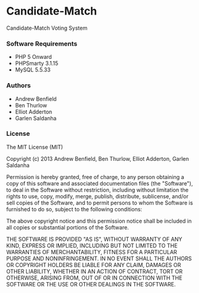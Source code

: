 Candidate-Match
===============

Candidate-Match Voting System

### Software Requirements

- PHP 5 Onward
- PHPSmarty 3.1.15
- MySQL 5.5.33

### Authors

- Andrew Benfield
- Ben Thurlow
- Elliot Adderton
- Garlen Saldanha

### License

The MIT License (MIT)

Copyright (c) 2013 Andrew Benfield, Ben Thurlow, Elliot Adderton, Garlen Saldanha

Permission is hereby granted, free of charge, to any person obtaining a copy of
this software and associated documentation files (the "Software"), to deal in
the Software without restriction, including without limitation the rights to
use, copy, modify, merge, publish, distribute, sublicense, and/or sell copies of
the Software, and to permit persons to whom the Software is furnished to do so,
subject to the following conditions:

The above copyright notice and this permission notice shall be included in all
copies or substantial portions of the Software.

THE SOFTWARE IS PROVIDED "AS IS", WITHOUT WARRANTY OF ANY KIND, EXPRESS OR
IMPLIED, INCLUDING BUT NOT LIMITED TO THE WARRANTIES OF MERCHANTABILITY, FITNESS
FOR A PARTICULAR PURPOSE AND NONINFRINGEMENT. IN NO EVENT SHALL THE AUTHORS OR
COPYRIGHT HOLDERS BE LIABLE FOR ANY CLAIM, DAMAGES OR OTHER LIABILITY, WHETHER
IN AN ACTION OF CONTRACT, TORT OR OTHERWISE, ARISING FROM, OUT OF OR IN
CONNECTION WITH THE SOFTWARE OR THE USE OR OTHER DEALINGS IN THE SOFTWARE.
